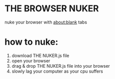 # THE BROWSER NUKER
nuke your browser with <about:blank> tabs

# how to nuke:
1. download THE NUKER.js file
2. open your browser
3. drag & drop THE NUKER.js file into your browser
4. slowly lag your computer as your cpu suffers
